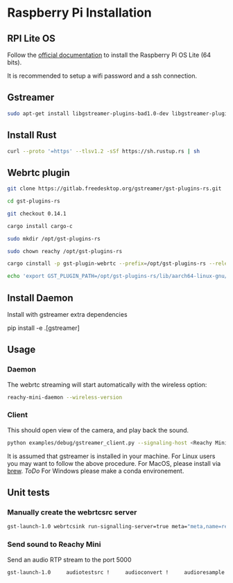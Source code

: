 # Raspberry Pi Installation

## RPI Lite OS

Follow the [official documentation](https://www.raspberrypi.com/documentation/computers/getting-started.html#installing-the-operating-system) to install the Raspberry Pi OS Lite (64 bits).

It is recommended to setup a wifi password and a ssh connection.

## Gstreamer

```bash
sudo apt-get install libgstreamer-plugins-bad1.0-dev libgstreamer-plugins-base1.0-dev libgstreamer1.0-dev libglib2.0-dev libssl-dev git libgirepository1.0-dev libcairo2-dev libportaudio2  gstreamer1.0-libcamera librpicam-app1 libssl-dev libnice10 gstreamer1.0-plugins-good gstreamer1.0-alsa gstreamer1.0-plugins-bad gstreamer1.0-nice
```

## Install Rust

```bash
curl --proto '=https' --tlsv1.2 -sSf https://sh.rustup.rs | sh
```
## Webrtc plugin

```bash
git clone https://gitlab.freedesktop.org/gstreamer/gst-plugins-rs.git

cd gst-plugins-rs

git checkout 0.14.1

cargo install cargo-c

sudo mkdir /opt/gst-plugins-rs

sudo chown reachy /opt/gst-plugins-rs

cargo cinstall -p gst-plugin-webrtc --prefix=/opt/gst-plugins-rs --release

echo 'export GST_PLUGIN_PATH=/opt/gst-plugins-rs/lib/aarch64-linux-gnu/' >> ~/.bashrc
```

## Install Daemon

Install with gstreamer extra dependencies

pip install -e .[gstreamer]

## Usage

### Daemon

The webrtc streaming will start automatically with the wireless option:

```bash
reachy-mini-daemon --wireless-version
```

### Client

This should open view of the camera, and play back the sound.

```bash
python examples/debug/gstreamer_client.py --signaling-host <Reachy Mini ip>
```

It is assumed that gstreamer is installed in your machine. For Linux users you may want to follow the above procedure. For MacOS, please install via [brew](https://gstreamer.freedesktop.org/download/#macos). *ToDo* For Windows please make a conda environement.


## Unit tests

### Manually create the webrtcsrc server

```bash
gst-launch-1.0 webrtcsink run-signalling-server=true meta="meta,name=reachymini" name=ws libcamerasrc ! capsfilter caps=video/x-raw,width=1280,height=720,framerate=60/1,format=YUY2,colorimetry=bt709,interlace-mode=progressive ! queue !  v4l2h264enc extra-controls="controls,repeat_sequence_header=1" ! 'video/x-h264,level=(string)4' ! ws. alsasrc device=hw:4 ! queue ! audioconvert ! audioresample ! opusenc ! audio/x-opus, rate=48000, channels=2 ! ws.
```

### Send sound to Reachy Mini

Send an audio RTP stream to the port 5000

```bash
gst-launch-1.0     audiotestsrc !     audioconvert !     audioresample !     opusenc !  audio/x-opus, rate=48000, channels=2 !   rtpopuspay pt=96 !          udpsink host=10.0.1.38 port=5000
```



